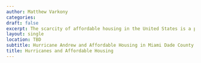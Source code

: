 ```yaml
---
author: Matthew Varkony
categories:
draft: false
excerpt: The scarcity of affordable housing in the United States is a pressing challenge for policy makers and affordable housing practitioners. Consequently, intensifying hurricanes due to climate change may further exacerbate this issue by damaging lower cost housing and increasing the regulatory costs associated with new development. My research asks how hurricane damages can affect the affordable housing stock. I use a data set of housing transactions in Miami Dade County from 1978 to 2000 along with block group level incomes in a difference in differences research design to investigate this question. This economic data set is complimented by spatially defined maximum wind intensity measures from Andrew that are used to identify impacted versus non-impacted households. Results from the difference in differences analysis indicate that on average, Andrew's reduction in affordability resulted in about 9000 less affordable home transactions throughout the 8 year post-Andrew period. Additionally, I use the non-parametric difference in differences model known as the changes in changes (CiC) design to check the robustness of these results with different outcome specifications. This non parametric model specification provides insight into the distributional effects of hurricanes that are masked by typical regression analysis. I observe that block groups offering the highest number of affordable housing units prior to the storm experience an increase in the number of affordable home sales following the storm. These results suggest that while hurricanes, on average, reduce the affordability of housing in impacted regions, certain pockets within these regions see an increase in the availability of affordable housing. The CiC analysis presents a more nuanced picture of hurricane impacts implying that hurricane effects have differing impacts throughout the outcome distribution. Areas with high availability of affordable housing that are impacted by hurricanes see an increase in the number of affordable sales relative to non-impacted block groups. These results suggest that hurricanes may act as a natural gentrifying force, presenting challenges for urban planners to create and maintain diverse and accessible coastal communities. 
layout: single
location: TBD
subtitle: Hurricane Andrew and Affordable Housing in Miami Dade County
title: Hurricanes and Affordable Housing
---
```


